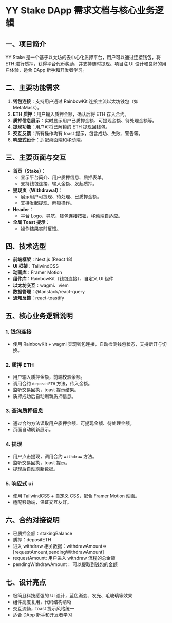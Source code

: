 # YY Stake DApp 需求文档与核心业务逻辑

## 一、项目简介

YY Stake 是一个基于以太坊的去中心化质押平台，用户可以通过连接钱包，将 ETH 进行质押，获得平台代币奖励，并支持随时提现。项目注 UI 设计和良好的用户体验，适合 DApp 新手和开发者学习。

## 二、主要功能需求

1. **钱包连接**：支持用户通过 RainbowKit 连接主流以太坊钱包（如 MetaMask）。
2. **ETH 质押**：用户输入质押金额，确认后将 ETH 存入合约。
3. **质押信息展示**：实时显示用户已质押金额、可提现金额、待处理金额等。
4. **提现功能**：用户可将已解锁的 ETH 提现回钱包。
5. **交互反馈**：所有操作均有 toast 提示，包含成功、失败、警告等。
6. **响应式设计**：适配桌面端和移动端。

## 三、主要页面与交互

- **首页（Stake）**：
  - 显示平台简介、用户质押信息、质押表单。
  - 支持钱包连接、输入金额、发起质押。
- **提现页（Withdrawal）**：
  - 展示用户可提现、待处理、已质押金额。
  - 支持发起提现、解锁操作。
- **Header**：
  - 平台 Logo、导航、钱包连接按钮，移动端自适应。
- **全局 Toast 提示**：
  - 操作结果实时反馈。

## 四、技术选型

- **前端框架**：Next.js (React 18)
- **UI 框架**：TailwindCSS
- **动画库**：Framer Motion
- **组件库**：RainbowKit（钱包连接）、自定义 UI 组件
- **以太坊交互**：wagmi、viem
- **数据管理**：@tanstack/react-query
- **通知反馈**：react-toastify

## 五、核心业务逻辑说明

### 1. 钱包连接

- 使用 RainbowKit + wagmi 实现钱包连接，自动检测钱包状态，支持断开与切换。

### 2. 质押 ETH

- 用户输入质押金额，前端校验余额。
- 调用合约 `depositETH` 方法，传入金额。
- 监听交易回执，toast 提示结果。
- 质押成功后自动刷新质押信息。

### 3. 查询质押信息

- 通过合约方法读取用户质押余额、可提现金额、待处理金额。
- 页面自动刷新展示。

### 4. 提现

- 用户点击提现，调用合约 `withdraw` 方法。
- 监听交易回执，toast 提示。
- 提现后自动刷新数据。

### 5. 响应式 ui

- 使用 TailwindCSS + 自定义 CSS，配合 Framer Motion 动画。
- 适配移动端，保证交互友好。

## 六、合约对接说明

- 已质押金额：stakingBalance
- 质押：depositETH
- 进入 withdraw 相关数据：withdrawAmount=>[requestAmount,pendingWithdrawAmount]
- requestAmount: 用户进入 withdraw 流程的总金额
- pendingWithdrawAmount： 可以提取到钱包的金额

## 七、设计亮点

- 极简且科技感强的 UI 设计，蓝色渐变、发光、毛玻璃等效果
- 组件高度复用，代码结构清晰
- 交互流畅，toast 提示风格统一
- 适合 DApp 新手和开发者学习
